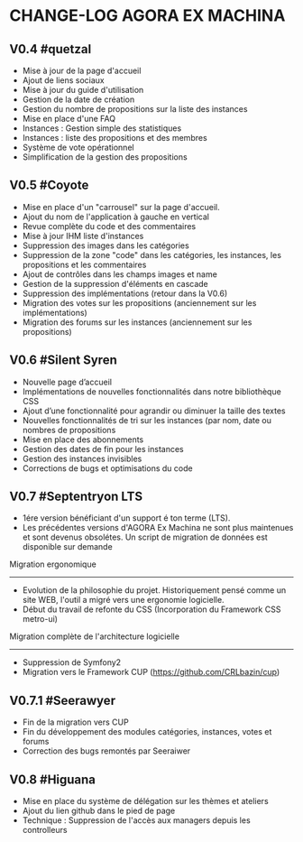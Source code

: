 CHANGE-LOG AGORA EX MACHINA
================================

V0.4 #quetzal
-------------------
* Mise à jour de la page d'accueil
* Ajout de liens sociaux
* Mise à jour du guide d'utilisation
* Gestion de la date de création
* Gestion du nombre de propositions sur la liste des instances
* Mise en place d'une FAQ
* Instances : Gestion simple des statistiques 
* Instances : liste des propositions et des membres
* Système de vote opérationnel 
* Simplification de la gestion des propositions


V0.5 #Coyote
-------------------
* Mise en place d'un "carrousel" sur la page d'accueil.
* Ajout du nom de l'application à gauche en vertical
* Revue complète du code et des commentaires
* Mise à jour IHM liste d'instances
* Suppression des images dans les catégories
* Suppression de la zone "code" dans les catégories, les instances, les propositions et les commentaires
* Ajout de contrôles dans les champs images et name
* Gestion de la suppression d'éléments en cascade
* Suppression des implémentations (retour dans la V0.6)
* Migration des votes sur les propositions (anciennement sur les implémentations)
* Migration des forums sur les instances (anciennement sur les propositions)


V0.6 #Silent Syren
---------------------
* Nouvelle page d’accueil
* Implémentations de nouvelles fonctionnalités dans notre bibliothèque CSS
* Ajout d’une fonctionnalité pour agrandir ou diminuer la taille des textes
* Nouvelles fonctionnalités de tri sur les instances (par nom, date ou nombres de propositions
* Mise en place des abonnements
* Gestion des dates de fin pour les instances
* Gestion des instances invisibles
* Corrections de bugs et optimisations du code



V0.7 #Septentryon LTS
-----------------------
* 1ére version bénéficiant d'un support é ton terme (LTS). 
* Les précédentes versions d'AGORA Ex Machina ne sont plus maintenues et sont devenus obsolétes. Un script de migration de données est disponible sur demande

Migration ergonomique
***********************
* Evolution de la philosophie du projet. Historiquement pensé comme un site WEB, l'outil a migré vers une ergonomie logicielle.
* Début du travail de refonte du CSS (Incorporation du Framework CSS metro-ui)

Migration complète de l'architecture logicielle
****************************************************
* Suppression de Symfony2
* Migration vers le Framework CUP (https://github.com/CRLbazin/cup)


V0.7.1 #Seerawyer
---------------------
* Fin de la migration vers CUP
* Fin du développement des modules catégories, instances, votes et forums
* Correction des bugs remontés par Seeraiwer


V0.8 #Higuana
---------------
* Mise en place du système de délégation sur les thèmes et ateliers
* Ajout du lien github dans le pied de page
* Technique : Suppression de l'accès aux managers depuis les controlleurs
  





